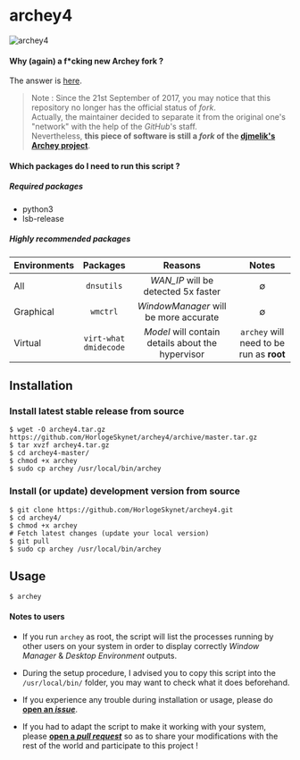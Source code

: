 # archey4

![archey4](https://horlogeskynet.github.io/img/blog/the-archey-project-what-i-ve-decided-to-do.png?v410)

#### Why (again) a f*cking new Archey fork ?

The answer is [here](https://horlogeskynet.github.io/archey4).

> Note : Since the 21st September of 2017, you may notice that this repository no longer has the official status of _fork_.  
> Actually, the maintainer decided to separate it from the original one's "network" with the help of the _GitHub_'s staff.  
> Nevertheless, **this piece of software is still a _fork_ of the [djmelik's Archey project](https://github.com/djmelik/archey.git)**.

#### Which packages do I need to run this script ?

##### Required packages

* python3
* lsb-release

##### Highly recommended packages

| Environments |  Packages  |                Reasons                | Notes |
| :----------- | :--------: | :-----------------------------------: | :---: |
| All          | `dnsutils` | _WAN\_IP_ will be detected 5x faster  |   ∅   |
| Graphical    |  `wmctrl`  | _WindowManager_ will be more accurate |   ∅   |
| Virtual      | `virt-what`<br />`dmidecode` | _Model_ will contain details about the hypervisor | `archey` will need to be run as **root** |

## Installation

### Install latest stable release from source

```shell
$ wget -O archey4.tar.gz https://github.com/HorlogeSkynet/archey4/archive/master.tar.gz
$ tar xvzf archey4.tar.gz
$ cd archey4-master/
$ chmod +x archey
$ sudo cp archey /usr/local/bin/archey
```

### Install (or update) development version from source

```shell
$ git clone https://github.com/HorlogeSkynet/archey4.git
$ cd archey4/
$ chmod +x archey
# Fetch latest changes (update your local version)
$ git pull
$ sudo cp archey /usr/local/bin/archey
```

## Usage

```shell
$ archey
```

#### Notes to users

* If you run `archey` as root, the script will list the processes running by other users on your system in order to display correctly _Window Manager_ & _Desktop Environment_ outputs.

* During the setup procedure, I advised you to copy this script into the `/usr/local/bin/` folder, you may want to check what it does beforehand.

* If you experience any trouble during installation or usage, please do [**open an _issue_**](https://github.com/HorlogeSkynet/archey4/issues/new).

* If you had to adapt the script to make it working with your system, please [**open a _pull request_**](https://github.com/HorlogeSkynet/archey4/pulls) so as to share your modifications with the rest of the world and participate to this project !
